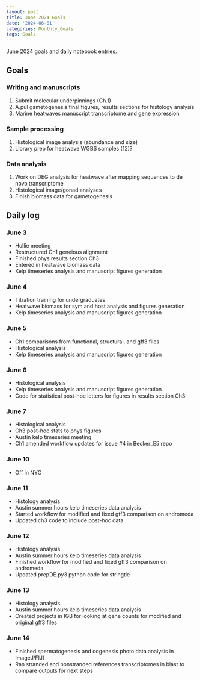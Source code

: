 ```yaml
---
layout: post
title: June 2024 Goals
date: '2024-06-01'
categories: Monthly_Goals
tags: Goals
---
```


June 2024 goals and daily notebook entries. 

## Goals  

### Writing and manuscripts 
              
1. Submit molecular underpinnings (Ch.1)
2. A.pul gametogenesis final figures, results sections for histology analysis
3. Marine heatwaves manuscript transcriptome and gene expression

### Sample processing

1. Histological image analysis (abundance and size)
2. Library prep for heatwave WGBS samples (12)?

### Data analysis

1. Work on DEG analysis for heatwave after mapping sequences to de novo transcriptome
2. Histological image/gonad analyses 
3. Finish biomass data for gametogenesis

## Daily log 

### June 3
- Hollie meeting
- Restructured Ch1 geneious alignment
- Finished phys results section Ch3
- Entered in heatwave biomass data
- Kelp timeseries analysis and manuscript figures generation

### June 4
- Titration training for undergraduates
- Heatwave biomass for sym and host analysis and figures generation
- Kelp timeseries analysis and manuscript figures generation

### June 5
- Ch1 comparisons from functional, structural, and gff3 files
- Histological analysis
- Kelp timeseries analysis and manuscript figures generation

### June 6
- Histological analysis
- Kelp timeseries analysis and manuscript figures generation
- Code for statistical post-hoc letters for figures in results section Ch3

### June 7
- Histological analysis 
- Ch3 post-hoc stats to phys figures
- Austin kelp timeseries meeting
- Ch1 amended workflow updates for issue #4 in Becker_E5 repo

### June 10
- Off in NYC

### June 11
- Histology analysis
- Austin summer hours kelp timeseries data analysis
- Started workflow for modified and fixed gff3 comparison on andromeda
- Updated ch3 code to include post-hoc data

### June 12
- Histology analysis
- Austin summer hours kelp timeseries data analysis
- Finished workflow for modified and fixed gff3 comparison on andromeda
- Updated prepDE.py3 python code for stringtie

### June 13
- Histology analysis
- Austin summer hours kelp timeseries data analysis
- Created projects in IGB for looking at gene counts for modified and original gff3 files 

### June 14
- Finished spermatogenesis and oogenesis photo data analysis in ImageJ/FIJI
- Ran stranded and nonstranded references transcriptomes in blast to compare outputs for next steps 






